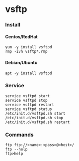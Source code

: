 # vsftp

### Install

#### Centos/RedHat

	yum -y install vsftpd
	rmp -ivh vsftp*.rmp

#### Debian/Ubuntu

	apt -y install vsftpd

### Service

	service vsftpd start
	service vsftpd stop
	service vsftpd restart
	service vsftpd status
	/etc/init.d/vsftpd.sh start
	/etc/init.d/vsftpd.sh stop
	/etc/init.d/vsftpd.sh restart

### Commands

	ftp ftp://<name>:<pass>@<host>/
	ftp --help
	ftp>help

